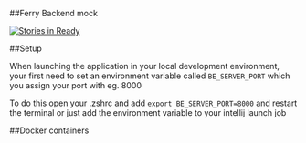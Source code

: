 ##Ferry Backend mock

[![Stories in Ready](https://badge.waffle.io/groenborg/CharonBack.svg?label=ready&title=Ready)](http://waffle.io/groenborg/CharonBack)


##Setup

When launching the application in your local development environment, your first need to set an
environment variable called `BE_SERVER_PORT` which you assign your port with eg. 8000

To do this open your .zshrc and add `export BE_SERVER_PORT=8000` and restart the terminal
or just add the environment variable to your intellij launch job 



##Docker containers

